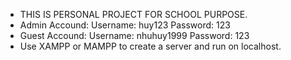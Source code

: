 - THIS IS PERSONAL PROJECT FOR SCHOOL PURPOSE.
- Admin Accound: 
    Username: huy123
    Password: 123
- Guest Accound:
    Username: nhuhuy1999
    Password: 123
- Use XAMPP or MAMPP to create a server and run on localhost.
